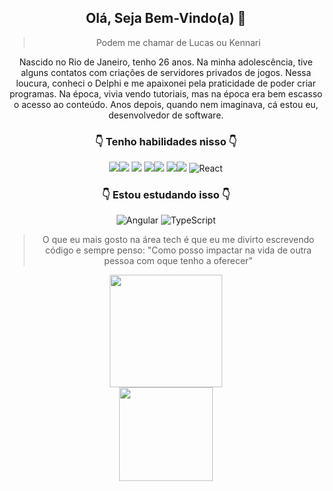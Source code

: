 <div  align="center"><h2> Olá, Seja Bem-Vindo(a) 👋</h2>

>Podem me chamar de Lucas ou Kennari 

Nascido no Rio de Janeiro, tenho 26 anos. Na minha adolescência, tive alguns contatos com criações de servidores privados de jogos. Nessa loucura, conheci o Delphi e me apaixonei pela praticidade de poder criar programas. Na época, vivia vendo tutoriais, mas na época era bem escasso o acesso ao conteúdo. Anos depois, quando nem imaginava, cá estou eu, desenvolvedor de software.

<h3>👇 Tenho habilidades nisso 👇</h3>

<img src="https://img.shields.io/badge/JavaScript-323330?style=for-the-badge&logo=javascript&logoColor=F7DF1E"/><img src="https://img.shields.io/badge/Node%20js-339933?style=for-the-badge&logo=nodedotjs&logoColor=white"/>
<img src="https://img.shields.io/badge/Express%20js-000000?style=for-the-badge&logo=express&logoColor=white"/>
<img src="https://img.shields.io/badge/Insomnia-5849be?style=for-the-badge&logo=Insomnia&logoColor=white"/><img src="https://img.shields.io/badge/PostgreSQL-316192?style=for-the-badge&logo=postgresql&logoColor=white"/>
<img src="https://img.shields.io/badge/HTML5-E34F26?style=for-the-badge&logo=html5&logoColor=white"/><img src="https://img.shields.io/badge/CSS3-1572B6?style=for-the-badge&logo=css3&logoColor=white"/>
![React](https://img.shields.io/badge/React-20232A?style=for-the-badge&logo=react&logoColor=61DAFB)

<h3>👇 Estou estudando isso 👇</h3>

![Angular](https://img.shields.io/badge/Angular-DD0031?style=for-the-badge&logo=angular&logoColor=white)
![TypeScript](https://img.shields.io/badge/TypeScript-007ACC?style=for-the-badge&logo=typescript&logoColor=white)

>O que eu mais gosto na área tech é que eu me divirto escrevendo código e sempre penso: "Como posso impactar na vida de outra pessoa com oque tenho a oferecer" 

<img height="180em" src="https://github-readme-stats.vercel.app/api/top-langs/?username=LucasKennari&layout=compact&langs_count=7&theme=synthwave"/>
</div>
<div  align="center">
<img src="https://raw.githubusercontent.com/PokeAPI/sprites/master/sprites/pokemon/25.png" width="150" height="150" >
</div>
